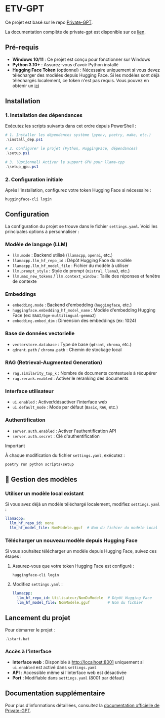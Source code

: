 # ETV-GPT

Ce projet est basé sur le repo [Private-GPT](https://github.com/zylon-ai/private-gpt).

La documentation complète de private-gpt est disponible sur ce [lien](https://docs.privategpt.dev/overview/welcome/introduction).

## Pré-requis

- **Windows 10/11** : Ce projet est conçu pour fonctionner sur Windows
- **Python 3.10+** : Assurez-vous d'avoir Python installé
- **Hugging Face Token** (optionnel) : Nécessaire uniquement si vous devez télécharger des modèles depuis Hugging Face. Si les modèles sont déjà téléchargés localement, ce token n'est pas requis. Vous pouvez en obtenir un [ici](https://huggingface.co/settings/tokens)

## Installation

### 1. Installation des dépendances
Exécutez les scripts suivants dans cet ordre depuis PowerShell :

```powershell
# 1. Installer les dépendances système (pyenv, poetry, make, etc.)
.\install_dep.ps1

# 2. Configurer le projet (Python, HuggingFace, dépendances)
.\setup.ps1

# 3. (Optionnel) Activer le support GPU pour llama-cpp
.\setup_gpu.ps1
```

### 2. Configuration initiale
Après l'installation, configurez votre token Hugging Face si nécessaire :

```batch
huggingface-cli login
```

## Configuration

La configuration du projet se trouve dans le fichier `settings.yaml`. Voici les principales options à personnaliser :

### Modèle de langage (LLM)
- `llm.mode` : Backend utilisé (`llamacpp`, `openai`, etc.)
- `llamacpp.llm_hf_repo_id` : Dépôt Hugging Face du modèle
- `llamacpp.llm_hf_model_file` : Fichier du modèle à utiliser
- `llm.prompt_style` : Style de prompt (`mistral`, `llama3`, etc.)
- `llm.max_new_tokens` / `llm.context_window` : Taille des réponses et fenêtre de contexte

### Embeddings
- `embedding.mode` : Backend d'embedding (`huggingface`, etc.)
- `huggingface.embedding_hf_model_name` : Modèle d'embedding Hugging Face (ex: `BAAI/bge-multilingual-gemma2`)
- `embedding.embed_dim` : Dimension des embeddings (ex: 1024)

### Base de données vectorielle
- `vectorstore.database` : Type de base (`qdrant`, `chroma`, etc.)
- `qdrant.path` / `chroma.path` : Chemin de stockage local

### RAG (Retrieval-Augmented Generation)
- `rag.similarity_top_k` : Nombre de documents contextuels à récupérer
- `rag.rerank.enabled` : Activer le reranking des documents

### Interface utilisateur
- `ui.enabled` : Activer/désactiver l'interface web
- `ui.default_mode` : Mode par défaut (`Basic`, `RAG`, etc.)

### Authentification
- `server.auth.enabled` : Activer l'authentification API
- `server.auth.secret` : Clé d'authentification

> [!IMPORTANT]
> À chaque modification du fichier `settings.yaml`, exécutez :
> ```batch
> poetry run python scripts\setup
> ```

## 🔧 Gestion des modèles

### Utiliser un modèle local existant
Si vous avez déjà un modèle téléchargé localement, modifiez `settings.yaml` :

```yaml
llamacpp:
  llm_hf_repo_id: none
  llm_hf_model_file: NomModele.gguf  # Nom du fichier du modèle local
```

### Télécharger un nouveau modèle depuis Hugging Face
Si vous souhaitez télécharger un modèle depuis Hugging Face, suivez ces étapes :
1. Assurez-vous que votre token Hugging Face est configuré :
   ```batch
   huggingface-cli login
   ```

2. Modifiez `settings.yaml` :
   ```yaml
   llamacpp:
     llm_hf_repo_id: Utilisateur/NomDuModele  # Dépôt Hugging Face
     llm_hf_model_file: NomModele.gguf        # Nom du fichier
   ```

## Lancement du projet

Pour démarrer le projet :

```batch
.\start.bat
```

### Accès à l'interface
- **Interface web** : Disponible à [http://localhost:8001](http://localhost:8001) uniquement si `ui.enabled` est activé dans `settings.yaml`
- **API** : Accessible même si l'interface web est désactivée
- **Port** : Modifiable dans `settings.yaml` (8001 par défaut)

## Documentation supplémentaire

Pour plus d'informations détaillées, consultez la [documentation officielle de Private-GPT](https://docs.privategpt.dev/overview/welcome/introduction).